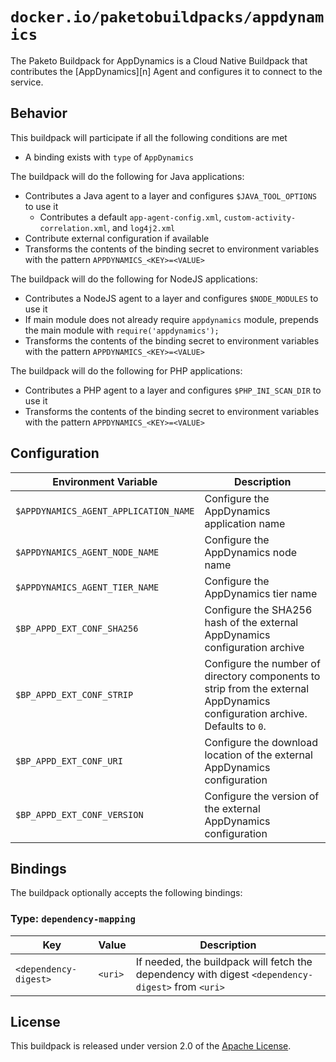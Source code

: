 # `docker.io/paketobuildpacks/appdynamics`
The Paketo Buildpack for AppDynamics is a Cloud Native Buildpack that contributes the [AppDynamics][n] Agent and configures it to
connect to the service.

[a]: https://www.appdynamics.com

## Behavior
This buildpack will participate if all the following conditions are met

* A binding exists with `type` of `AppDynamics`

The buildpack will do the following for Java applications:

* Contributes a Java agent to a layer and configures `$JAVA_TOOL_OPTIONS` to use it
  * Contributes a default `app-agent-config.xml`, `custom-activity-correlation.xml`, and `log4j2.xml`
* Contribute external configuration if available
* Transforms the contents of the binding secret to environment variables with the pattern `APPDYNAMICS_<KEY>=<VALUE>`

The buildpack will do the following for NodeJS applications:

* Contributes a NodeJS agent to a layer and configures `$NODE_MODULES` to use it
* If main module does not already require `appdynamics` module, prepends the main module with `require('appdynamics');`
* Transforms the contents of the binding secret to environment variables with the pattern `APPDYNAMICS_<KEY>=<VALUE>`

The buildpack will do the following for PHP applications:

* Contributes a PHP agent to a layer and configures `$PHP_INI_SCAN_DIR` to use it
* Transforms the contents of the binding secret to environment variables with the pattern `APPDYNAMICS_<KEY>=<VALUE>`

## Configuration
| Environment Variable | Description
| -------------------- | -----------
| `$APPDYNAMICS_AGENT_APPLICATION_NAME` | Configure the AppDynamics application name
| `$APPDYNAMICS_AGENT_NODE_NAME` | Configure the AppDynamics node name
| `$APPDYNAMICS_AGENT_TIER_NAME` | Configure the AppDynamics tier name
| `$BP_APPD_EXT_CONF_SHA256` | Configure the SHA256 hash of the external AppDynamics configuration archive
| `$BP_APPD_EXT_CONF_STRIP` | Configure the number of directory components to strip from the external AppDynamics configuration archive. Defaults to `0`.
| `$BP_APPD_EXT_CONF_URI` | Configure the download location of the external AppDynamics configuration
| `$BP_APPD_EXT_CONF_VERSION` | Configure the version of the external AppDynamics configuration

## Bindings
The buildpack optionally accepts the following bindings:

### Type: `dependency-mapping`
|Key                   | Value   | Description
|----------------------|---------|------------
|`<dependency-digest>` | `<uri>` | If needed, the buildpack will fetch the dependency with digest `<dependency-digest>` from `<uri>`

## License

This buildpack is released under version 2.0 of the [Apache License][a].

[a]: http://www.apache.org/licenses/LICENSE-2.0
